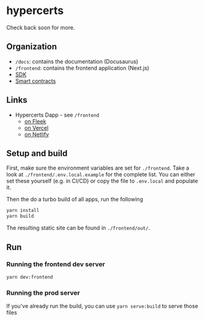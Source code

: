 # hypercerts

Check back soon for more.

## Organization

- `/docs`: contains the documentation (Docusaurus)
- `/frontend`: contains the frontend application (Next.js)
- [SDK](https://github.com/Network-Goods/hypercerts-sdk)
- [Smart contracts](https://github.com/Network-Goods/hypercerts-protocol)

## Links

- Hypercerts Dapp - see `/frontend`
  - [on Fleek](https://hypercerts.on.fleek.co/)
  - [on Vercel](https://hypercerts.vercel.app)
  - [on Netlify](https://hypercerts.netlify.app/)

## Setup and build

First, make sure the environment variables are set for `./frontend`.
Take a look at `./frontend/.env.local.example` for the complete list.
You can either set these yourself (e.g. in CI/CD) or copy the file to `.env.local` and populate it.


Then the do a turbo build of all apps, run the following

```bash
yarn install
yarn build
```

The resulting static site can be found in `./frontend/out/`.

## Run

### Running the frontend dev server

```bash
yarn dev:frontend
```

### Running the prod server

If you've already run the build, you can use `yarn serve:build` to serve those files